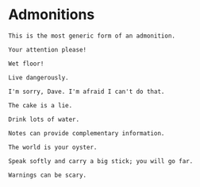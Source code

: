 # Admonitions

```{admonition} A Custom Admonition
This is the most generic form of an admonition.
```

```{attention}
Your attention please!
```

```{caution}
Wet floor!
```

```{danger}
Live dangerously.
```

```{error}
I'm sorry, Dave. I'm afraid I can't do that.
```

```{hint}
The cake is a lie.
```

```{important}
Drink lots of water.
```

```{note}
Notes can provide complementary information.
```

```{seealso}
The world is your oyster.
```

```{tip}
Speak softly and carry a big stick; you will go far.
```

```{warning}
Warnings can be scary.
```
